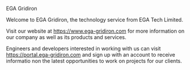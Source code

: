EGA Gridiron

Welcome to EGA Gridiron, the technology service from EGA Tech Limited.

Visit our website at <a href='https://www.ega-gridiron.com' target='_site'>https://www.ega-gridiron.com</a> for more information on our company as well as its products and services.

Engineers and developers interested in working with us can visit <a href='https://portal.ega-gridiron.com' target='_portal'>https://portal.ega-gridiron.com</a> and sign up with an account to receive informatio non the latest opportunities to work on projects for our clients.
